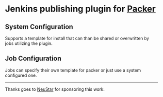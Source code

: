 # Jenkins publishing plugin for [Packer](http://packer.io)


## System Configuration

Supports a template for install that can than be shared or overwritten by jobs utilizing the plugin.

## Job Configuration

Jobs can specify their own template for packer or just use a system configured one.




---

Thanks goes to [NeuStar](http://neustar.biz) for sponsoring this work.
